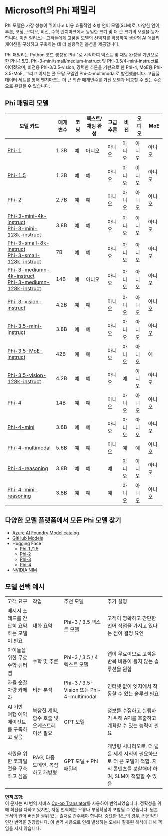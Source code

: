 <!--
CO_OP_TRANSLATOR_METADATA:
{
  "original_hash": "8ef41b679d85adc42be3e0cbee97f7f1",
  "translation_date": "2025-07-18T21:24:21+00:00",
  "source_file": "md/01.Introduction/01/01.PhiFamily.md",
  "language_code": "ko"
}
-->
# Microsoft의 Phi 패밀리

Phi 모델은 가장 성능이 뛰어나고 비용 효율적인 소형 언어 모델(SLM)로, 다양한 언어, 추론, 코딩, 오디오, 비전, 수학 벤치마크에서 동일한 크기 및 더 큰 크기의 모델을 능가합니다. 이번 릴리스는 고객들에게 고품질 모델의 선택지를 확장하여 생성형 AI 애플리케이션을 구성하고 구축하는 데 더 실용적인 옵션을 제공합니다.

Phi 패밀리는 Python 코드 생성용 Phi-1로 시작하여 텍스트 및 채팅 완성을 기반으로 한 Phi-1.5/2, Phi-3-mini/small/medium-instruct 및 Phi-3.5/4-mini-instruct로 이어졌으며, 비전용 Phi-3/3.5-vision, 강력한 추론을 기반으로 한 Phi-4, MoE용 Phi-3.5-MoE, 그리고 이제는 풀 모달 모델인 Phi-4-multimodal로 발전했습니다. 고품질 데이터 세트를 통해 벤치마크는 더 큰 학습 매개변수를 가진 모델과 비교할 수 있는 수준으로 훈련될 수 있습니다.

## Phi 패밀리 모델

<div style="font-size:8px">

| 모델 카드 | 매개변수 | 코딩 | 텍스트/채팅 완성 | 고급 추론 | 비전 | 오디오 | MoE |
| - | -  | - | - | - | - | - | - |
|[Phi-1](https://huggingface.co/microsoft/phi-1)|1.3B| 예 | 아니오 | 아니오 | 아니오 | 아니오 | 아니오 |
|[Phi-1.5](https://huggingface.co/microsoft/phi-1_5)|1.3B| 예 | 예 | 아니오 | 아니오 | 아니오 | 아니오 |
|[Phi-2](https://huggingface.co/microsoft/phi-1_5)|2.7B| 예 | 예 | 아니오 | 아니오 | 아니오 | 아니오 |
|[Phi-3-mini-4k-instruct](https://huggingface.co/microsoft/Phi-3-mini-4k-instruct)<br/>[Phi-3-mini-128k-instruct](https://huggingface.co/microsoft/Phi-3-mini-128k-instruct)|3.8B| 예 | 예 | 아니오 | 아니오 | 아니오 | 아니오 |
|[Phi-3-small-8k-instruct](https://huggingface.co/microsoft/Phi-3-small-8k-instruct)<br/>[Phi-3-small-128k-instruct](https://huggingface.co/microsoft/Phi-3-small-128k-instruct)<br/>|7B| 예 | 예 | 아니오 | 아니오 | 아니오 | 아니오 |
|[Phi-3-mediumn-4k-instruct](https://huggingface.co/microsoft/Phi-3-medium-4k-instruct)<br>[Phi-3-mediumn-128k-instruct](https://huggingface.co/microsoft/Phi-3-medium-128k-instruct)|14B| 예 | 아니오 | 아니오 | 아니오 | 아니오 | 아니오 |
|[Phi-3-vision-instruct](https://huggingface.co/microsoft/Phi-3-vision-128k-instruct)|4.2B| 예 | 예 | 아니오 | 아니오 | 아니오 | 아니오 |
|[Phi-3.5-mini-instruct](https://huggingface.co/microsoft/Phi-3.5-mini-instruct)|3.8B| 예 | 예 | 아니오 | 아니오 | 아니오 | 아니오 |
|[Phi-3.5-MoE-instruct](https://huggingface.co/microsoft/Phi-3.5-MoE-instruct)|42B| 예 | 예 | 아니오 | 아니오 | 아니오 | 예 |
|[Phi-3.5-vision-128k-instruct](https://huggingface.co/microsoft/Phi-3.5-vision-instruct)|4.2B| 예 | 예 | 아니오 | 예 | 아니오 | 아니오 |
|[Phi-4](https://huggingface.co/microsoft/phi-4)|14B| 예 | 예 | 아니오 | 아니오 | 아니오 | 아니오 |
|[Phi-4-mini](https://huggingface.co/microsoft/Phi-4-mini-instruct)|3.8B| 예 | 예 | 아니오 | 아니오 | 아니오 | 아니오 |
|[Phi-4-multimodal](https://huggingface.co/microsoft/Phi-4-multimodal-instruct)|5.6B| 예 | 예 | 아니오 | 예 | 예 | 아니오 |
|[Phi-4-reasoning](https://huggingface.co/microsoft/Phi-4-reasoning)|3.8B| 예 | 예 | 예 | 아니오 | 아니오 | 아니오 |
|[Phi-4-mini-reasoning](https://huggingface.co/microsoft/Phi-4-mini-reasoning)|3.8B| 예 | 예 | 예 | 아니오 | 아니오 | 아니오 |

</div>

## **다양한 모델 플랫폼에서 모든 Phi 모델 찾기**

- [Azure AI Foundry Model catalog](https://ai.azure.com/explore/models?selectedCollection=phi)
- [GitHub Models](https://github.com/marketplace?query=Phi&type=models)
- Hugging Face
  - [Phi-1 /1.5](https://huggingface.co/collections/microsoft/phi-1-6626e29134744e94e222d572)
  - [Phi-2](https://huggingface.co/microsoft/phi-2)
  - [Phi-3](https://huggingface.co/collections/microsoft/phi-3-6626e15e9585a200d2d761e3)
  - [Phi-4](https://huggingface.co/collections/microsoft/phi-4-677e9380e514feb5577a40e4) 
- [NVIDIA NIM](https://build.nvidia.com/search?q=Phi)

## 모델 선택 예시

| | | | |
|-|-|-|-|
|고객 요구|작업|추천 모델|추가 설명|
|메시지 스레드를 간단히 요약하는 모델이 필요|대화 요약|Phi-3 / 3.5 텍스트 모델|고객이 명확하고 간단한 언어 작업을 가지고 있다는 점이 결정 요인|
|아이들을 위한 무료 수학 튜터 앱|수학 및 추론|Phi-3 / 3.5 / 4 텍스트 모델|앱이 무료이므로 고객은 반복 비용이 들지 않는 솔루션을 원함|
|자율 순찰 차량 카메라|비전 분석|Phi-3 / 3.5-Vision 또는 Phi-4-multimodal|인터넷 없이 엣지에서 작동할 수 있는 솔루션 필요|
|AI 기반 여행 예약 에이전트를 구축하고 싶음|복잡한 계획, 함수 호출 및 오케스트레이션 필요|GPT 모델|정보를 수집하고 실행하기 위해 API를 호출하고 계획할 수 있는 능력이 필요|
|직원을 위한 코파일럿을 구축하고 싶음|RAG, 다중 도메인, 복잡하고 개방형|GPT 모델 + Phi 패밀리|개방형 시나리오로, 더 넓은 세계 지식이 필요하므로 더 큰 모델이 적합. 지식 콘텐츠를 분할해야 하며, SLM이 적합할 수 있음|

**면책 조항**:  
이 문서는 AI 번역 서비스 [Co-op Translator](https://github.com/Azure/co-op-translator)를 사용하여 번역되었습니다. 정확성을 위해 최선을 다하고 있지만, 자동 번역에는 오류나 부정확성이 포함될 수 있습니다. 원본 문서의 원어 버전을 권위 있는 출처로 간주해야 합니다. 중요한 정보의 경우, 전문적인 인간 번역을 권장합니다. 이 번역 사용으로 인해 발생하는 오해나 잘못된 해석에 대해 책임을 지지 않습니다.